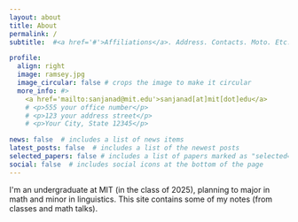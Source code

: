 ```yaml
---
layout: about
title: About
permalink: /
subtitle:  #<a href='#'>Affiliations</a>. Address. Contacts. Moto. Etc.

profile:
  align: right
  image: ramsey.jpg
  image_circular: false # crops the image to make it circular
  more_info: #>
    <a href='mailto:sanjanad@mit.edu'>sanjanad[at]mit[dot]edu</a>
    # <p>555 your office number</p>
    # <p>123 your address street</p>
    # <p>Your City, State 12345</p>

news: false  # includes a list of news items
latest_posts: false  # includes a list of the newest posts
selected_papers: false # includes a list of papers marked as "selected={true}"
social: false  # includes social icons at the bottom of the page
---
```


I'm an undergraduate at MIT (in the class of 2025), planning to major in math and minor in linguistics. This site contains some of my notes (from classes and math talks). 
